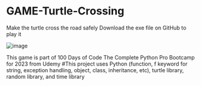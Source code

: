 # GAME-Turtle-Crossing
Make the turtle cross the road safely
Download the exe file on GitHub to play it

![image](https://github.com/ikhsanmasu/GAME-Turtle-Crossing/assets/76894210/1d720dbb-942b-4f1f-9c74-7c5d6c15456e)


This game is part of 100 Days of Code The Complete Python Pro Bootcamp for 2023 from Udemy 
#This project uses Python (function, f keyword for string, exception handling, object, class, inheritance, etc), turtle library, random library, and time library
